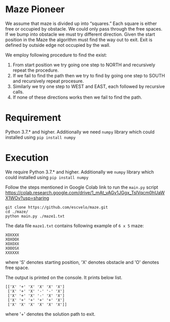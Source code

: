 # Maze Pioneer
We assume that maze is divided up into “squares.” Each square is either free or occupied by obstacle. We could only pass through the free spaces. If we bump into obstacle we must try different direction. Given the start position in the Maze the algorithm must find the way out to exit. Exit is defined by outside edge not occupied by the wall.

We employ following procedure to find the exist:
  1) From start position we try going one step to NORTH and recursively repeat the procedure.
  2) If we fail to find the path then we try to find by going one step to SOUTH and recursively repeat procesure.
  3) Similarly we try one step to WEST and EAST, each followed by recursive calls.
  4) If none of these directions works then we fail to find the path.
  
 # Requirement
 Python 3.7.* and higher. Additionally we need `numpy` library which could installed using 
 `pip install numpy`
 
 # Execution
 We require Python 3.7.* and higher. Additionally we `numpy` library which could installed using `pip install numpy`
 
 Follow the steps mentioned in Google Colab link to run the `main.py` script 
 https://colab.research.google.com/drive/1_mAt_vAGv1JGgx_TslVqcm0hUaWX1WOv?usp=sharing
 ```Shell commands
 git clone https://github.com/escvelo/maze.git
 cd ./maze/
 python main.py ./maze1.txt
 ```
 The data file `maze1.txt` contains following example of `6 x 5` maze:
 ```
 XOXXXX
 XOXOOX
 XOXOXX
 XOOOSX
 XXXXXX
 ```
 where 'S' denotes starting position, 'X' denotes obstacle and 'O' denotes free space.
 
 The output is printed on the console. It prints below list.
 ```
 [['X' '+' 'X' 'X' 'X' 'X']
  ['X' '+' 'X' '-' '-' 'X']
  ['X' '+' 'X' '-' 'X' 'X']
  ['X' '+' '+' '+' '+' 'X']
  ['X' 'X' 'X' 'X' 'X' 'X']]
 ```
 where '+' denotes the solution path to exit.
 
 
 
 

